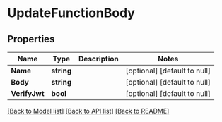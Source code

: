 # UpdateFunctionBody

## Properties
Name | Type | Description | Notes
------------ | ------------- | ------------- | -------------
**Name** | **string** |  | [optional] [default to null]
**Body** | **string** |  | [optional] [default to null]
**VerifyJwt** | **bool** |  | [optional] [default to null]

[[Back to Model list]](../README.md#documentation-for-models) [[Back to API list]](../README.md#documentation-for-api-endpoints) [[Back to README]](../README.md)

